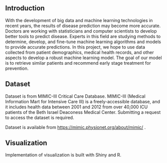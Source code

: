 ## Introduction

With the development of big data and machine learning technologies in recent years, the results of disease prediction may become more accurate. Doctors are working with statisticians and computer scientists to develop better tools to predict disease. Experts in this field are studying methods to determine, develop, and fine-tune machine learning algorithms and models to provide accurate predictions.
In this project, we hope to use data collected from patient demographics, medical health records, and other aspects to develop a robust machine learning model. The goal of our model is to retrieve similar patients and recommend early stage treatment for prevention.


## Dataset

Dataset is from MIMIC-III Critical Care Database. MIMIC-III (Medical Information Mart for Intensive Care III) is a freely-accessible database, and it includes health data between 2001 and 2012 from over 40,000 ICU patients of the Beth Israel Deaconess Medical Center. Submitting a request to access the dataset is required. 

Dataset is available from https://mimic.physionet.org/about/mimic/ .


## Visualization

Implementation of visualization is built with Shiny and R. 
